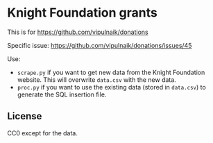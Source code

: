 # Knight Foundation grants

This is for https://github.com/vipulnaik/donations

Specific issue: https://github.com/vipulnaik/donations/issues/45

Use:

- `scrape.py` if you want to get new data from the Knight Foundation
  website. This will overwrite `data.csv` with the new data.
- `proc.py` if you want to use the existing data (stored in
  `data.csv`) to generate the SQL insertion file.

## License

CC0 except for the data.
